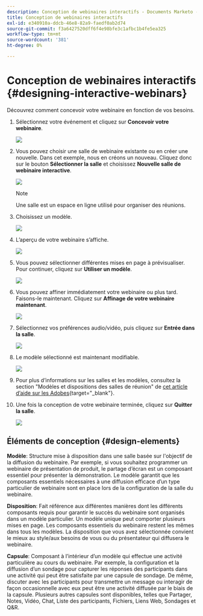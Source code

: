 ```yaml
---
description: Conception de webinaires interactifs - Documents Marketo - Documentation du produit
title: Conception de webinaires interactifs
exl-id: e340910a-ddcb-46e8-82a9-faedf0ab2d74
source-git-commit: f3a6427520dff6f4e98bfe3c1afbc1b4fe5ea325
workflow-type: tm+mt
source-wordcount: '381'
ht-degree: 0%

---
```


# Conception de webinaires interactifs {#designing-interactive-webinars}

Découvrez comment concevoir votre webinaire en fonction de vos besoins.

1. Sélectionnez votre événement et cliquez sur **Concevoir votre webinaire**.

   ![](assets/designing-interactive-webinars-1.png)

1. Vous pouvez choisir une salle de webinaire existante ou en créer une nouvelle. Dans cet exemple, nous en créons un nouveau. Cliquez donc sur le bouton **Sélectionner la salle** et choisissez **Nouvelle salle de webinaire interactive**.

   ![](assets/designing-interactive-webinars-2.png)

   >[!NOTE]
   >
   >Une salle est un espace en ligne utilisé pour organiser des réunions.

1. Choisissez un modèle.

   ![](assets/designing-interactive-webinars-3.png)

1. L’aperçu de votre webinaire s’affiche.

   ![](assets/designing-interactive-webinars-4.png)

1. Vous pouvez sélectionner différentes mises en page à prévisualiser. Pour continuer, cliquez sur **Utiliser un modèle**.

   ![](assets/designing-interactive-webinars-5.png)

1. Vous pouvez affiner immédiatement votre webinaire ou plus tard. Faisons-le maintenant. Cliquez sur **Affinage de votre webinaire maintenant**.

   ![](assets/designing-interactive-webinars-6.png)

1. Sélectionnez vos préférences audio/vidéo, puis cliquez sur **Entrée dans la salle**.

   ![](assets/designing-interactive-webinars-7.png)

1. Le modèle sélectionné est maintenant modifiable.

   ![](assets/designing-interactive-webinars-8.png)

1. Pour plus d’informations sur les salles et les modèles, consultez la section &quot;Modèles et dispositions des salles de réunion&quot; de [cet article d’aide sur les Adobes](https://helpx.adobe.com/in/adobe-connect/using/creating-arranging-meetings.html#creating_and_arranging_meetings){target="_blank"}.

1. Une fois la conception de votre webinaire terminée, cliquez sur **Quitter la salle**.

   ![](assets/designing-interactive-webinars-9.png)

## Éléments de conception {#design-elements}

**Modèle**: Structure mise à disposition dans une salle basée sur l&#39;objectif de la diffusion du webinaire. Par exemple, si vous souhaitez programmer un webinaire de présentation de produit, le partage d’écran est un composant essentiel pour présenter la démonstration. Le modèle garantit que les composants essentiels nécessaires à une diffusion efficace d’un type particulier de webinaire sont en place lors de la configuration de la salle du webinaire.

**Disposition**: Fait référence aux différentes manières dont les différents composants requis pour garantir le succès du webinaire sont organisés dans un modèle particulier. Un modèle unique peut comporter plusieurs mises en page. Les composants essentiels du webinaire restent les mêmes dans tous les modèles. La disposition que vous avez sélectionnée convient le mieux au style/aux besoins de vous ou du présentateur qui diffusera le webinaire.

**Capsule**: Composant à l’intérieur d’un modèle qui effectue une activité particulière au cours du webinaire. Par exemple, la configuration et la diffusion d’un sondage pour capturer les réponses des participants dans une activité qui peut être satisfaite par une capsule de sondage. De même, discuter avec les participants pour transmettre un message ou interagir de façon occasionnelle avec eux peut être une activité diffusée par le biais de la capsule. Plusieurs autres capsules sont disponibles, telles que Partager, Notes, Vidéo, Chat, Liste des participants, Fichiers, Liens Web, Sondages et Q&amp;R.
